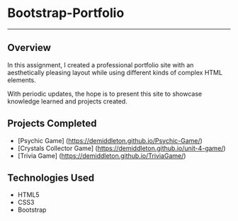# Bootstrap-Portfolio
-----------------------------------------------------------------------------
## Overview
In this assignment, I created a professional portfolio site with an aesthetically pleasing layout while using different kinds of complex HTML elements.

With periodic updates, the hope is to present this site to showcase knowledge learned and projects created.

## Projects Completed
 * [Psychic Game] (https://demiddleton.github.io/Psychic-Game/)
 * [Crystals Collector Game] (https://demiddleton.github.io/unit-4-game/)
 * [Trivia Game] (https://demiddleton.github.io/TriviaGame/)

## Technologies Used
 * HTML5
 * CSS3
 * Bootstrap


